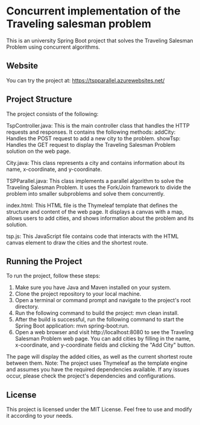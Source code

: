 # Concurrent implementation of the Traveling salesman problem

This is an university Spring Boot project that solves the Traveling Salesman Problem using concurrent algorithms.

## Website

You can try the project at:
https://tspparallel.azurewebsites.net/


## Project Structure
The project consists of the following:

TspController.java: This is the main controller class that handles the HTTP requests and responses. It contains the following methods:
addCity: Handles the POST request to add a new city to the problem.
showTsp: Handles the GET request to display the Traveling Salesman Problem solution on the web page.

City.java: This class represents a city and contains information about its name, x-coordinate, and y-coordinate.

TSPParallel.java: This class implements a parallel algorithm to solve the Traveling Salesman Problem. It uses the Fork/Join framework to divide the problem into smaller subproblems and solve them concurrently.

index.html: This HTML file is the Thymeleaf template that defines the structure and content of the web page. It displays a canvas with a map, allows users to add cities, and shows information about the problem and its solution.

tsp.js: This JavaScript file contains code that interacts with the HTML canvas element to draw the cities and the shortest route.

## Running the Project
To run the project, follow these steps:

1. Make sure you have Java and Maven installed on your system.
2. Clone the project repository to your local machine.
3. Open a terminal or command prompt and navigate to the project's root directory.
4. Run the following command to build the project: mvn clean install.
5. After the build is successful, run the following command to start the Spring Boot application: mvn spring-boot:run.
6. Open a web browser and visit http://localhost:8080 to see the Traveling Salesman Problem web page.
You can add cities by filling in the name, x-coordinate, and y-coordinate fields and clicking the "Add City" button.

The page will display the added cities, as well as the current shortest route between them.
Note: The project uses Thymeleaf as the template engine and assumes you have the required dependencies available. If any issues occur, please check the project's dependencies and configurations.

## License
This project is licensed under the MIT License. Feel free to use and modify it according to your needs.
